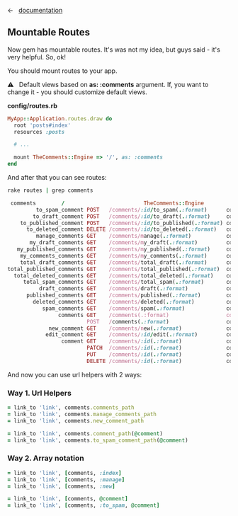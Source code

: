 &larr; &nbsp; [documentation](documentation.md)

## Mountable Routes

Now gem has mountable routes. It's was not my idea, but guys said - it's very helpful. So, ok!

You should mount routes to your app.

:warning: &nbsp; Default views based on **as: :comments** argument. If, you want to change it - you should customize default views.

**config/routes.rb**

```ruby
MyApp::Application.routes.draw do
  root 'posts#index'
  resources :posts

  # ...

  mount TheComments::Engine => '/', as: :comments
end
```

And after that you can see routes:

```ruby
rake routes | grep comments
```

```ruby
 comments        /                         TheComments::Engine
         to_spam_comment POST   /comments/:id/to_spam(.:format)      comments#to_spam
        to_draft_comment POST   /comments/:id/to_draft(.:format)     comments#to_draft
    to_published_comment POST   /comments/:id/to_published(.:format) comments#to_published
      to_deleted_comment DELETE /comments/:id/to_deleted(.:format)   comments#to_deleted
         manage_comments GET    /comments/manage(.:format)           comments#manage
       my_draft_comments GET    /comments/my_draft(.:format)         comments#my_draft
   my_published_comments GET    /comments/my_published(.:format)     comments#my_published
    my_comments_comments GET    /comments/my_comments(.:format)      comments#my_comments
    total_draft_comments GET    /comments/total_draft(.:format)      comments#total_draft
total_published_comments GET    /comments/total_published(.:format)  comments#total_published
  total_deleted_comments GET    /comments/total_deleted(.:format)    comments#total_deleted
     total_spam_comments GET    /comments/total_spam(.:format)       comments#total_spam
          draft_comments GET    /comments/draft(.:format)            comments#draft
      published_comments GET    /comments/published(.:format)        comments#published
        deleted_comments GET    /comments/deleted(.:format)          comments#deleted
           spam_comments GET    /comments/spam(.:format)             comments#spam
                comments GET    /comments(.:format)                  comments#index
                         POST   /comments(.:format)                  comments#create
             new_comment GET    /comments/new(.:format)              comments#new
            edit_comment GET    /comments/:id/edit(.:format)         comments#edit
                 comment GET    /comments/:id(.:format)              comments#show
                         PATCH  /comments/:id(.:format)              comments#update
                         PUT    /comments/:id(.:format)              comments#update
                         DELETE /comments/:id(.:format)              comments#destroy
```

And now you can use url helpers with 2 ways:

### Way 1. Url Helpers

```ruby
= link_to 'link', comments.comments_path
= link_to 'link', comments.manage_comments_path
= link_to 'link', comments.new_comment_path

= link_to 'link', comments.comment_path(@comment)
= link_to 'link', comments.to_spam_comment_path(@comment)
```

### Way 2. Array notation

```ruby
= link_to 'link', [comments, :index]
= link_to 'link', [comments, :manage]
= link_to 'link', [comments, :new]

= link_to 'link', [comments, @comment]
= link_to 'link', [comments, :to_spam, @comment]
```